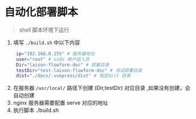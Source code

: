 # 自动化部署脚本

> shell 脚本环境下运行


1. 填写 `./build.sh` 中以下内容
   ```bash
    ip="192.168.0.155" # 服务器地址
    user="root" # sudo 用户组人员
    Dir="laison-flowform-doc" # 部署目录
    testDir="test-laison-flowform-doc" # 测试部署目录
    dist="./docs/.vuepress/dist" # 指定dist 目录
    ```
2. 在服务器 `/usr/local/` 路径下创建 (Dir,testDir) 对应目录 ,如果没有创建，会自动创建 
3. nginx 服务器需要配置  serve  对应的地址
4. 执行脚本 ./build.sh


